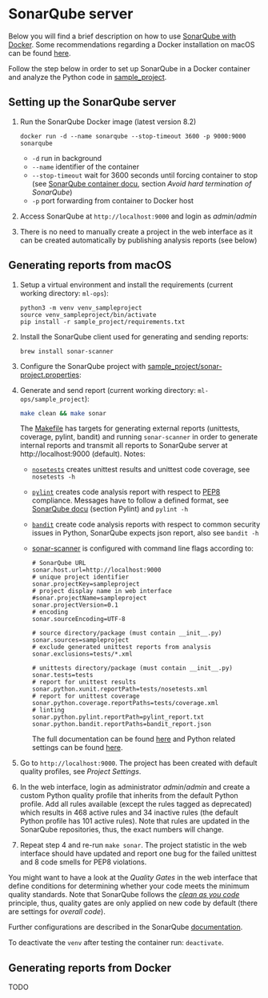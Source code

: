 # SonarQube server

Below you will find a brief description on how to use [SonarQube with Docker](https://hub.docker.com/_/sonarqube/). 
Some recommendations regarding a Docker installation on macOS can be found [here](../README.md).

Follow the step below in order to set up SonarQube in a Docker container and analyze the Python code in [sample_project](../sample_project).

## Setting up the SonarQube server

1. Run the SonarQube Docker image (latest version 8.2)
   ```
   docker run -d --name sonarqube --stop-timeout 3600 -p 9000:9000 sonarqube
   ```

   - `-d` run in background
   - `--name` identifier of the container
   - `--stop-timeout` wait for 3600 seconds until forcing container to stop (see [SonarQube container docu](https://hub.docker.com/_/sonarqube/), section *Avoid hard termination of SonarQube*)
   - `-p` port forwarding from container to Docker host

  2. Access SonarQube at `http://localhost:9000` and login as *admin*/*admin*
  3. There is no need to manually create a project in the web interface as it can be created automatically by publishing analysis reports (see below)

## Generating reports from macOS

 1. Setup a virtual environment and install the requirements (current working directory: `ml-ops`):
    ```
    python3 -m venv venv_sampleproject
    source venv_sampleproject/bin/activate
    pip install -r sample_project/requirements.txt
    ```

 2. Install the SonarQube client used for generating and sending reports:    
    ```
    brew install sonar-scanner
    ```

 4. Configure the SonarQube project with [sample_project/sonar-project.properties](../sample_project/sonar-project.properties):

3. Generate and send report (current working directory: `ml-ops/sample_project`):
   ```bash
   make clean && make sonar
   ```
   The [Makefile](../sample_project/Makefile) has targets for generating external reports (unittests, coverage, pylint, bandit) and running `sonar-scanner` in order to generate internal reports and transmit all reports to SonarQube server at http://localhost:9000 (default).
   Notes: 
    - [`nosetests`](https://nose.readthedocs.io/en/latest/usage.html) creates unittest results and unittest code coverage, see `nosetests -h`
    - [`pylint`](https://www.pylint.org) creates code analysis report with respect to [PEP8](https://www.python.org/dev/peps/pep-0008/) compliance.
      Messages have to follow a defined format, see [SonarQube docu](https://docs.sonarqube.org/latest/analysis/languages/python/) (section Pylint) and `pylint -h`
    - [`bandit`](https://pypi.org/project/bandit/) create code analysis reports with respect to common security issues in Python, SonarQube expects json report, also see `bandit -h`
    - [sonar-scanner](https://docs.sonarqube.org/latest/analysis/scan/sonarscanner/) is configured with command line flags according to:
      ```
      # SonarQube URL
      sonar.host.url=http://localhost:9000
      # unique project identifier
      sonar.projectKey=sampleproject
      # project display name in web interface
      #sonar.projectName=sampleproject	
      sonar.projectVersion=0.1
      # encoding
      sonar.sourceEncoding=UTF-8
    
      # source directory/package (must contain __init__.py) 
      sonar.sources=sampleproject
      # exclude generated unittest reports from analysis
      sonar.exclusions=tests/*.xml
    
      # unittests directory/package (must contain __init__.py)
      sonar.tests=tests
      # report for unittest results
      sonar.python.xunit.reportPath=tests/nosetests.xml
      # report for unittest coverage
      sonar.python.coverage.reportPaths=tests/coverage.xml
      # linting
      sonar.python.pylint.reportPath=pylint_report.txt
      sonar.python.bandit.reportPaths=bandit_report.json
       ```
    
      The full documentation can be found [here](https://docs.sonarqube.org/latest/analysis/analysis-parameters/) and Python related settings can be found [here](https://docs.sonarqube.org/latest/analysis/coverage/).

4. Go to `http://localhost:9000`. The project has been created with default quality profiles, see *Project Settings*.
5. In the web interface, login as administrator *admin*/*admin* and create a custom Python quality profile that inherits from the default Python profile. Add all rules available (except the rules tagged as deprecated) which results in 468 active rules and 34 inactive rules (the default Python profile has 101 active rules). Note that rules are updated in the SonarQube repositories, thus, the exact numbers will change.   
6. Repeat step 4 and re-run `make sonar`. The project statistic in the web interface should have updated and report one bug for the failed unittest and 8 code smells for PEP8 violations.

You might want to have a look at the *Quality Gates* in the web interface that define conditions for determining whether your code meets the minimum quality standards. Note that SonarQube follows the [*clean as you code*](https://docs.sonarqube.org/latest/user-guide/clean-as-you-code/) principle, thus, quality gates are only applied on new code by default (there are settings for *overall code*). 

Further configurations are described in the SonarQube [documentation](https://docs.sonarqube.org/latest/).

To deactivate the `venv` after testing the container run: `deactivate`.


## Generating reports from Docker

TODO

